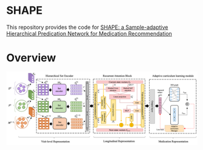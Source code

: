 # SHAPE
This repository provides the code for [SHAPE: a Sample-adaptive Hierarchical Predication Network for Medication Recommendation]()
# Overview

![The framework of SHAPE](./images/framework.png)
